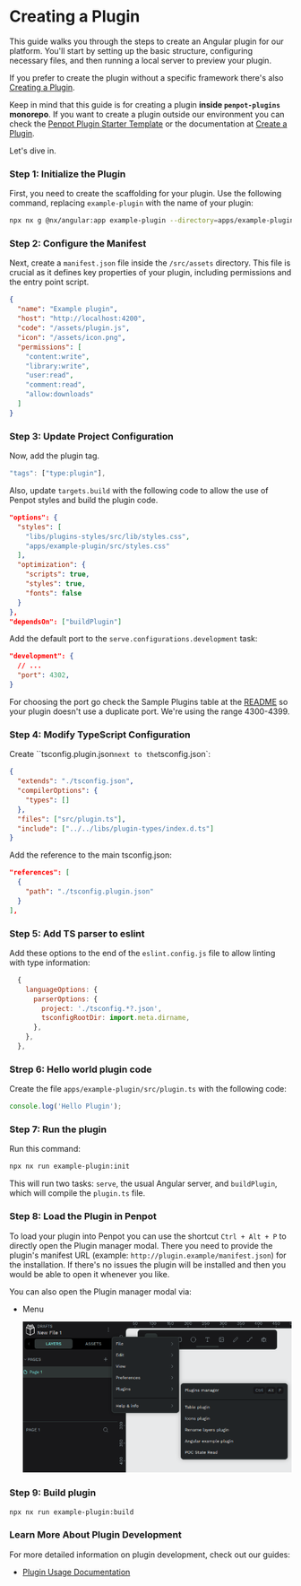 # Creating a Plugin

This guide walks you through the steps to create an Angular plugin for our platform. You'll start by setting up the basic structure, configuring necessary files, and then running a local server to preview your plugin.

If you prefer to create the plugin without a specific framework there's also [Creating a Plugin](./create-plugin.md).

Keep in mind that this guide is for creating a plugin **inside `penpot-plugins` monorepo**. If you want to create a plugin outside our environment you can check the [Penpot Plugin Starter Template](https://github.com/penpot/penpot-plugin-starter-template) or the documentation at [Create a Plugin](https://help.penpot.app/technical-guide/plugins/create-a-plugin/).

Let's dive in.

### Step 1: Initialize the Plugin

First, you need to create the scaffolding for your plugin. Use the following command, replacing `example-plugin` with the name of your plugin:

```sh
npx nx g @nx/angular:app example-plugin --directory=apps/example-plugin --bundler=esbuild
```

### Step 2: Configure the Manifest

Next, create a `manifest.json` file inside the `/src/assets` directory. This file is crucial as it defines key properties of your plugin, including permissions and the entry point script.

```json
{
  "name": "Example plugin",
  "host": "http://localhost:4200",
  "code": "/assets/plugin.js",
  "icon": "/assets/icon.png",
  "permissions": [
    "content:write",
    "library:write",
    "user:read",
    "comment:read",
    "allow:downloads"
  ]
}
```

### Step 3: Update Project Configuration

Now, add the plugin tag.

```typescript
"tags": ["type:plugin"],
```

Also, update `targets.build` with the following code to allow the use of Penpot styles and build the plugin code.

```json
"options": {
  "styles": [
    "libs/plugins-styles/src/lib/styles.css",
    "apps/example-plugin/src/styles.css"
  ],
  "optimization": {
    "scripts": true,
    "styles": true,
    "fonts": false
  }
},
"dependsOn": ["buildPlugin"]
```

Add the default port to the `serve.configurations.development` task:

```json
"development": {
  // ...
  "port": 4302,
}
```

For choosing the port go check the Sample Plugins table at the [README](../README.md) so your plugin doesn't use a duplicate port. We're using the range 4300-4399.

### Step 4: Modify TypeScript Configuration

Create ``tsconfig.plugin.json` next to the `tsconfig.json`:

```json
{
  "extends": "./tsconfig.json",
  "compilerOptions": {
    "types": []
  },
  "files": ["src/plugin.ts"],
  "include": ["../../libs/plugin-types/index.d.ts"]
}
```

Add the reference to the main tsconfig.json:

```json
"references": [
  {
    "path": "./tsconfig.plugin.json"
  }
],
```

### Step 5: Add TS parser to eslint

Add these options to the end of the `eslint.config.js` file to allow linting with type information:

```js
  {
    languageOptions: {
      parserOptions: {
        project: './tsconfig.*?.json',
        tsconfigRootDir: import.meta.dirname,
      },
    },
  },
```

### Strep 6: Hello world plugin code

Create the file `apps/example-plugin/src/plugin.ts` with the following code:

```ts
console.log('Hello Plugin');
```

### Step 7: Run the plugin

Run this command:

```sh
npx nx run example-plugin:init
```

This will run two tasks: `serve`, the usual Angular server, and `buildPlugin`, which will compile the `plugin.ts` file.

### Step 8: Load the Plugin in Penpot

To load your plugin into Penpot you can use the shortcut `Ctrl + Alt + P` to directly open the Plugin manager modal. There you need to provide the plugin's manifest URL (example: `http://plugin.example/manifest.json`) for the installation. If there's no issues the plugin will be installed and then you would be able to open it whenever you like.

You can also open the Plugin manager modal via:

- Menu

  ![Penpot's menu image](./images/plugin-menu.png)

### Step 9: Build plugin

```
npx nx run example-plugin:build
```

### Learn More About Plugin Development

For more detailed information on plugin development, check out our guides:

- [Plugin Usage Documentation](,/plugin-usage.md)
